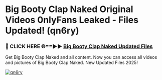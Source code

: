# Big Booty Clap Naked Original Videos 0nlyFans Leaked - Files Updated! (qn6ry)

<h3>🔴 CLICK HERE 🌐==►► <a href="https://tinyurl.com/up5wt9bj" rel="nofollow">Big Booty Clap Naked Updated Files</a></h3>

Get Big Booty Clap Naked and all content. Now you can access all videos and pictures of Big Booty Clap Naked. New Updated Files 2025!

[![qn6ry](https://i.imgur.com/ABiUzMV.gif)](https://tinyurl.com/up5wt9bj)

